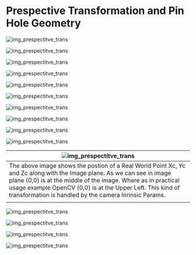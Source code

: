 # Prespective Transformation and Pin Hole Geometry

![img_prespectitve_trans](./images/prespective-transformation-01.jpeg)

![img_prespectitve_trans](./images/prespective-transformation-02.jpeg)

![img_prespectitve_trans](./images/prespective-transformation-03.jpeg)

![img_prespectitve_trans](./images/prespective-transformation-04.jpeg)

![img_prespectitve_trans](./images/prespective-transformation-05.jpeg)

![img_prespectitve_trans](./images/prespective-transformation-06.jpeg)

![img_prespectitve_trans](./images/prespective-transformation-07.jpeg)

![img_prespectitve_trans](./images/prespective-transformation-08.jpeg)

![img_prespectitve_trans](./images/prespective-transformation-09.jpeg)

![img_prespectitve_trans](./images/prespective-transformation-10.jpeg)

| ![img_prespectitve_trans](./images/camera_3dpoint_positions.jpeg) | 
| ----|
|The above image shows the postion of a Real World Point Xc, Yc and Zc along with the Image plane. As we can see in image plane (0,0) is at the middle of the image. Where as in practical usage example OpenCV (0,0) is at the Upper Left. This kind of transformation is handled by the camera Inrinsic Params.
||

![img_prespectitve_trans](./images/mappin_3d_image2d_points.jpeg)

![img_prespectitve_trans](./images/prespective-transformation-11.jpeg)

![img_prespectitve_trans](./images/prespective-transformation-12.jpeg)

![img_prespectitve_trans](./images/prespective-transformation-13.jpeg)